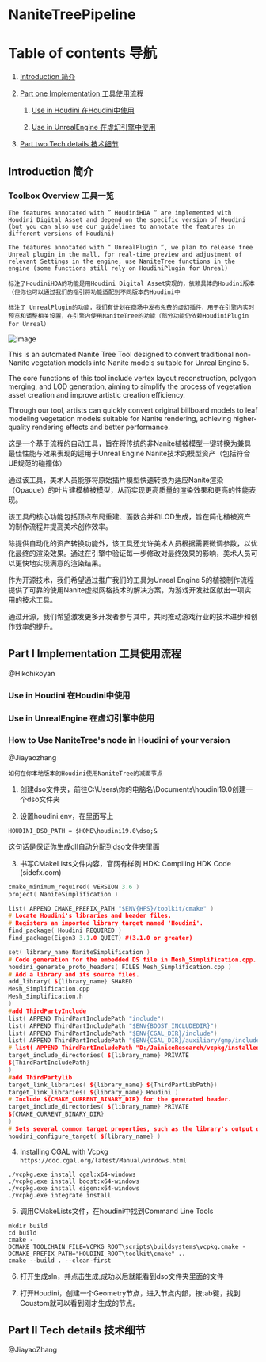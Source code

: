 # NaniteTreePipeline

# Table of contents 导航
1. [Introduction 简介](#Introduction)

2. [Part one Implementation 工具使用流程](#Implementation)
    1. [Use in Houdini 在Houdini中使用](#Houdini)

    2. [Use in UnrealEngine 在虚幻引擎中使用](#Unreal)

3. [Part two Tech details 技术细节](#TechDetails)


## Introduction 简介 <a name="Introduction"></a>
### Toolbox Overview 工具一览
    The features annotated with ” HoudiniHDA “ are implemented with Houdini Digital Asset and depend on the specific version of Houdini (but you can also use our guidelines to annotate the features in different versions of Houdini) 
    
    The features annotated with “ UnrealPlugin ”, we plan to release free Unreal plugin in the mall, for real-time preview and adjustment of relevant Settings in the engine, use NaniteTree functions in the engine (some functions still rely on HoudiniPlugin for Unreal)

    标注了HoudiniHDA的功能是用Houdini Digital Asset实现的，依赖具体的Houdini版本（但你也可以通过我们的指引将功能适配到不同版本的Houdini中

    标注了 UnrealPlugin的功能，我们有计划在商场中发布免费的虚幻插件，用于在引擎内实时预览和调整相关设置，在引擎内使用NaniteTree的功能（部分功能仍依赖HoudiniPlugin for Unreal）

![image](https://hikohiko.notion.site/image/https%3A%2F%2Fprod-files-secure.s3.us-west-2.amazonaws.com%2F0d608712-81b7-41af-8caa-374d0e8f6ab6%2F0634b59b-e0eb-4a5f-9a3f-4ca01880fccc%2FUntitled.png?table=block&id=1c590fd1-b87c-4c16-bea4-21535de076fa&spaceId=0d608712-81b7-41af-8caa-374d0e8f6ab6&width=2000&userId=&cache=v2)


This is an automated Nanite Tree Tool designed to convert traditional non-Nanite vegetation models into Nanite models suitable for Unreal Engine 5. 

The core functions of this tool include vertex layout reconstruction, polygon merging, and LOD generation, aiming to simplify the process of vegetation asset creation and improve artistic creation efficiency.

Through our tool, artists can quickly convert original billboard models to leaf modeling vegetation models suitable for Nanite rendering, achieving higher-quality rendering effects and better performance.

这是一个基于流程的自动工具，旨在将传统的非Nanite植被模型一键转换为兼具最佳性能与效果表现的适用于Unreal Engine Nanite技术的模型资产（包括符合UE规范的碰撞体）

通过该工具，美术人员能够将原始插片模型快速转换为适应Nanite渲染（Opaque）的叶片建模植被模型，从而实现更高质量的渲染效果和更高的性能表现。

该工具的核心功能包括顶点布局重建、面数合并和LOD生成，旨在简化植被资产的制作流程并提高美术创作效率。

除提供自动化的资产转换功能外，该工具还允许美术人员根据需要微调参数，以优化最终的渲染效果。通过在引擎中验证每一步修改对最终效果的影响，美术人员可以更快地实现满意的渲染结果。

作为开源技术，我们希望通过推广我们的工具为Unreal Engine 5的植被制作流程提供了可靠的使用Nanite虚拟网格技术的解决方案，为游戏开发社区献出一项实用的技术工具。

通过开源，我们希望激发更多开发者参与其中，共同推动游戏行业的技术进步和创作效率的提升。


## Part Ⅰ Implementation 工具使用流程 <a name="Implementation"></a>
 @Hikohikoyan 

### Use in Houdini 在Houdini中使用 <a name="Houdini"></a>


### Use in UnrealEngine 在虚幻引擎中使用 <a name="Unreal"></a>


### How to Use NaniteTree's node in Houdini of your version
@Jiayaozhang

    如何在你本地版本的Houdini使用NaniteTree的减面节点

1. 创建dso⽂件夹，前往C:\Users\你的电脑名\Documents\houdini19.0创建⼀个dso⽂件夹


2. 设置houdini.env，在⾥⾯写上

```shell
HOUDINI_DSO_PATH = $HOME\houdini19.0\dso;& 
```


这句话是保证你⽣成dll⾃动分配到dso⽂件夹⾥⾯


3. 书写CMakeLists⽂件内容，官⽹有样例 HDK: Compiling HDK Code (sidefx.com)

```cpp
cmake_minimum_required( VERSION 3.6 )
project( NaniteSimplification )

list( APPEND CMAKE_PREFIX_PATH "$ENV{HFS}/toolkit/cmake" )
# Locate Houdini's libraries and header files.
# Registers an imported library target named 'Houdini'.
find_package( Houdini REQUIRED )
find_package(Eigen3 3.1.0 QUIET) #(3.1.0 or greater)

set( library_name NaniteSimplification )
# Code generation for the embedded DS file in Mesh_Simplification.cpp.
houdini_generate_proto_headers( FILES Mesh_Simplification.cpp )
# Add a library and its source files.
add_library( ${library_name} SHARED
Mesh_Simplification.cpp
Mesh_Simplification.h
)
#add ThirdPartyInclude
list( APPEND ThirdPartIncludePath "include")
list( APPEND ThirdPartIncludePath "$ENV{BOOST_INCLUDEDIR}")
list( APPEND ThirdPartIncludePath "$ENV{CGAL_DIR}/include")
list( APPEND ThirdPartIncludePath "$ENV{CGAL_DIR}/auxiliary/gmp/include")
# list( APPEND ThirdPartIncludePath "D:/JainiceResearch/vcpkg/installed/x64-window")
target_include_directories( ${library_name} PRIVATE
${ThirdPartIncludePath}
)
#add ThirdPartylib
target_link_libraries( ${library_name} ${ThirdPartLibPath})
target_link_libraries( ${library_name} Houdini )
# Include ${CMAKE_CURRENT_BINARY_DIR} for the generated header.
target_include_directories( ${library_name} PRIVATE
${CMAKE_CURRENT_BINARY_DIR}
)
# Sets several common target properties, such as the library's output directory.
houdini_configure_target( ${library_name} )
```

4. Installing CGAL with Vcpkg
  `https://doc.cgal.org/latest/Manual/windows.html`

```shell
./vcpkg.exe install cgal:x64-windows
./vcpkg.exe install boost:x64-windows
./vcpkg.exe install eigen:x64-windows
./vcpkg.exe integrate install
```


5. 调⽤CMakeLists⽂件，在houdini中找到Command Line Tools

```shell
mkdir build
cd build
cmake -DCMAKE_TOOLCHAIN_FILE=VCPKG_ROOT\scripts\buildsystems\vcpkg.cmake -DCMAKE_PREFIX_PATH="HOUDINI_ROOT\toolkit\cmake" ..
cmake --build . --clean-first
```
6. 打开生成sln，并点击生成,成功以后就能看到dso⽂件夹里面的⽂件

7. 打开Houdini，创建⼀个Geometry节点，进⼊节点内部，按tab键，找到Coustom就可以看到刚才⽣成的节点。

## Part Ⅱ Tech details 技术细节  <a name="TechDetails"></a>
 @JiayaoZhang
